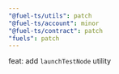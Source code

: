 ```yaml
---
"@fuel-ts/utils": patch
"@fuel-ts/account": minor
"@fuel-ts/contract": patch
"fuels": patch
---
```


feat: add `launchTestNode` utility
